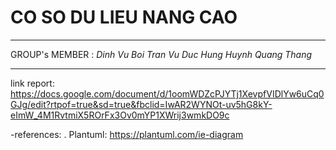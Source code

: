 # CO SO DU LIEU NANG CAO
---
GROUP's MEMBER : 
*Dinh Vu Boi Tran*
*Vu Duc Hung*
*Huynh Quang Thang*

---

link report:
https://docs.google.com/document/d/1oomWDZcPJYTj1XevpfVIDlYw6uCq0GJg/edit?rtpof=true&sd=true&fbclid=IwAR2WYNOt-uv5hG8kY-eImW_4M1RvtmiX5ROrFx3Ov0mYP1XWrij3wmkDO9c

-references:
 . Plantuml: https://plantuml.com/ie-diagram

